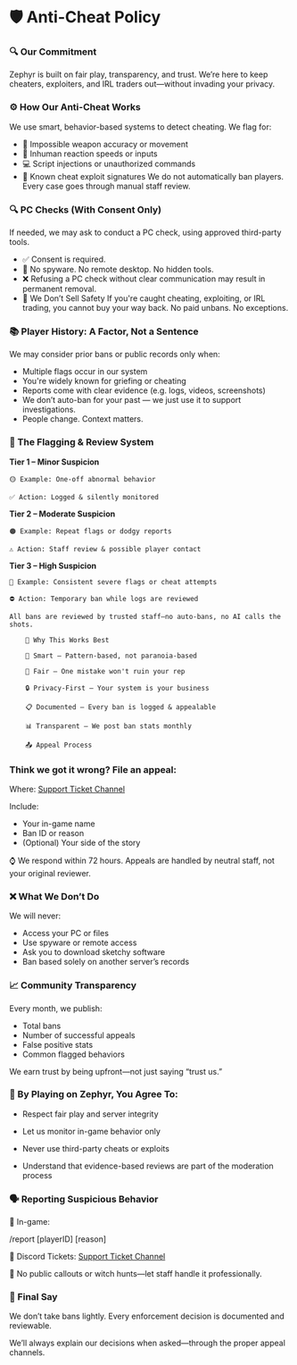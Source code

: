 # 🛡️ Anti-Cheat Policy

### 🔍 Our Commitment

Zephyr is built on fair play, transparency, and trust. We’re here to keep cheaters, exploiters, and IRL traders out—without invading your privacy.

### ⚙️ How Our Anti-Cheat Works

We use smart, behavior-based systems to detect cheating. We flag for:

- 🎯 Impossible weapon accuracy or movement
- 🧠 Inhuman reaction speeds or inputs
- 💻 Script injections or unauthorized commands
- 🧩 Known cheat exploit signatures We do not automatically ban players. Every case goes through manual staff review.

### 🔍 PC Checks (With Consent Only)

If needed, we may ask to conduct a PC check, using approved third-party tools.
- ✅ Consent is required.
- 🚫 No spyware. No remote desktop. No hidden tools.
- ❌ Refusing a PC check without clear communication may result in permanent removal.
- 🧾 We Don’t Sell Safety If you're caught cheating, exploiting, or IRL trading, you cannot buy your way back. No paid unbans. No exceptions.

### 📚 Player History: A Factor, Not a Sentence

We may consider prior bans or public records only when:

- Multiple flags occur in our system
- You're widely known for griefing or cheating
- Reports come with clear evidence (e.g. logs, videos, screenshots)
- We don’t auto-ban for your past — we just use it to support investigations.
- People change. Context matters.

### 🚨 The Flagging & Review System

**Tier 1 – Minor Suspicion**

    🟡 Example: One-off abnormal behavior

    ✅ Action: Logged & silently monitored

**Tier 2 – Moderate Suspicion**

    🟠 Example: Repeat flags or dodgy reports

    ⚠️ Action: Staff review & possible player contact

**Tier 3 – High Suspicion**

    🔴 Example: Consistent severe flags or cheat attempts

    ⛔ Action: Temporary ban while logs are reviewed

    All bans are reviewed by trusted staff—no auto-bans, no AI calls the shots.

        🧠 Why This Works Best

        🧠 Smart – Pattern-based, not paranoia-based

        🤝 Fair – One mistake won't ruin your rep

        🔒 Privacy-First – Your system is your business

        📋 Documented – Every ban is logged & appealable

        📊 Transparent – We post ban stats monthly

        📤 Appeal Process

### Think we got it wrong? File an appeal:

Where: [Support Ticket Channel](https://discord.com/channels/1317664006768558142/1317674367542493185)

Include:

- Your in-game name
- Ban ID or reason
- (Optional) Your side of the story

⌚ We respond within 72 hours. Appeals are handled by neutral staff, not your original reviewer.

### ❌ What We Don’t Do

We will never:
- Access your PC or files
- Use spyware or remote access
- Ask you to download sketchy software
- Ban based solely on another server’s records

### 📈 Community Transparency

Every month, we publish:
- Total bans
- Number of successful appeals
- False positive stats
- Common flagged behaviors

We earn trust by being upfront—not just saying “trust us.”

### 🧾 By Playing on  Zephyr, You Agree To:

- Respect fair play and server integrity

- Let us monitor in-game behavior only

- Never use third-party cheats or exploits

- Understand that evidence-based reviews are part of the moderation process

### 🗣️ Reporting Suspicious Behavior

📌 In-game:

/report \[playerID] \[reason]

📌 Discord Tickets: [Support Ticket Channel](https://discord.com/channels/1317664006768558142/1317674367542493185)

🚫 No public callouts or witch hunts—let staff handle it professionally.

### 👮 Final Say

We don’t take bans lightly. Every enforcement decision is documented and reviewable.

We’ll always explain our decisions when asked—through the proper appeal channels.
